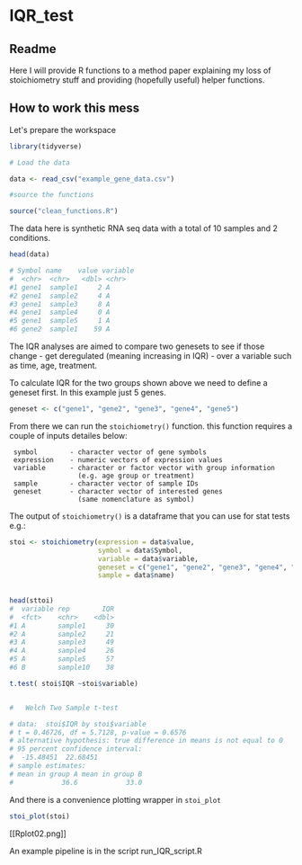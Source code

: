 # IQR_test

## Readme

Here I will provide R functions to a method paper explaining my loss of stoichiometry stuff and providing (hopefully useful) helper functions.

## How to work this mess

Let's prepare the workspace

```r
library(tidyverse)

# Load the data 

data <- read_csv("example_gene_data.csv")

#source the functions

source("clean_functions.R")

```


The data here is synthetic RNA seq data with a total of 10 samples and 2 conditions.


```r
head(data)

# Symbol name    value variable
#  <chr>  <chr>   <dbl> <chr>   
#1 gene1  sample1     2 A       
#2 gene1  sample2     4 A       
#3 gene1  sample3     8 A       
#4 gene1  sample4     0 A       
#5 gene1  sample5     1 A       
#6 gene2  sample1    59 A 
```

The IQR analyses are aimed to compare two genesets to see if those change - get deregulated (meaning increasing in IQR) - over a variable such as time, age, treatment.

To calculate IQR for the two groups shown above we need to define a geneset first.
In this example just 5 genes.

```r
geneset <- c("gene1", "gene2", "gene3", "gene4", "gene5")
```


From there we can run the `stoichiometry()` function.
this function requires a couple of inputs detailes below:


     symbol        - character vector of gene symbols
     expression    - numeric vectors of expression values
     variable      - character or factor vector with group information 
                     (e.g. age group or treatment)
     sample        - character vector of sample IDs
     geneset       - character vector of interested genes 
                     (same nomenclature as symbol)

The output of `stoichiometry()` is a dataframe that you can use for stat tests e.g.:

```r
stoi <- stoichiometry(expression = data$value,
                      symbol = data$Symbol,
                      variable = data$variable,
                      geneset = c("gene1", "gene2", "gene3", "gene4", "gene5"),
                      sample = data$name)
                      
                      
head(sttoi)
#  variable rep        IQR
#  <fct>    <chr>    <dbl>
#1 A        sample1     30
#2 A        sample2     21
#3 A        sample3     49
#4 A        sample4     26
#5 A        sample5     57
#6 B        sample10    38
```



```r
t.test( stoi$IQR ~stoi$variable)


# 	Welch Two Sample t-test

# data:  stoi$IQR by stoi$variable
# t = 0.46726, df = 5.7128, p-value = 0.6576
# alternative hypothesis: true difference in means is not equal to 0
# 95 percent confidence interval:
#  -15.48451  22.68451
# sample estimates:
# mean in group A mean in group B 
#            36.6            33.0 
```

And there is a convenience plotting wrapper in `stoi_plot`


```r
stoi_plot(stoi)
```
[[Rplot02.png]]



An example pipeline is in the script run_IQR_script.R

